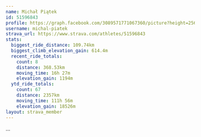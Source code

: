 ```yaml
---
name: Michał Piątek
id: 51596843
profile: https://graph.facebook.com/3089571771067360/picture?height=256&width=256
username: michal-piatek
strava_url: https://www.strava.com/athletes/51596843
stats:
  biggest_ride_distance: 109.74km
  biggest_climb_elevation_gain: 614.4m
  recent_ride_totals:
    count: 8
    distance: 368.53km
    moving_time: 16h 27m
    elevation_gain: 1194m
  ytd_ride_totals:
    count: 67
    distance: 2357km
    moving_time: 111h 56m
    elevation_gain: 18526m
layout: strava_member
--- 
```

...
